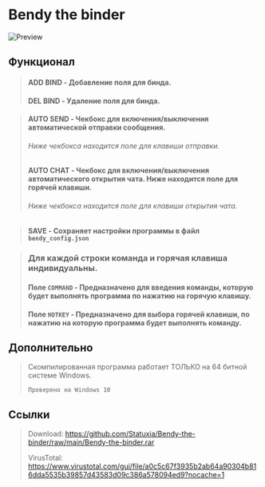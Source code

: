 # Bendy the binder

![Preview](https://i.imgur.com/daK11V2.png)

## Функционал
> #### ADD BIND - Добавление поля для бинда.
> #### DEL BIND - Удаление поля для бинда.

> #### AUTO SEND - Чекбокс для включения/выключения автоматической отправки сообщения.  
> ###### _Ниже чекбокса находится поле для клавиши отправки._
> #### AUTO CHAT - Чекбокс для включения/выключения автоматического открытия чата. Ниже находится поле для горячей клавиши.
> ###### _Ниже чекбокса находится поле для клавиши открытия чата._

> #### SAVE - Сохраняет настройки программы в файл `bendy_config.json`

> ### Для каждой строки команда и горячая клавиша индивидуальны.
> #### Поле `COMMAND` - Предназначено для введения команды, которую будет выполнять программа по нажатию на горячую клавишу.
> #### Поле `HOTKEY` - Предназначено для выбора горячей клавиши, по нажатию на которую программа будет выполнять команду.

## Дополнительно

> Скомпилированная программа работает ТОЛЬКО на 64 битной системе Windows.
>
> `Проверено на Windows 10`

## Ссылки
> Download: https://github.com/Statuxia/Bendy-the-binder/raw/main/Bendy-the-binder.rar
>
> VirusTotal: https://www.virustotal.com/gui/file/a0c5c67f3935b2ab64a90304b816dda5535b39857d43583d09c386a578094ed9?nocache=1
